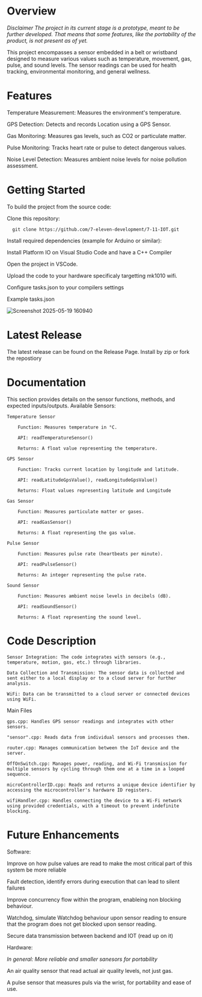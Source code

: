 # Overview
*Disclaimer* _The project in its current stage is a prototype, meant to be further developed. That means that some features, like the portability of the product, is not present as of yet._

This project encompasses a sensor embedded in a belt or wristband designed to measure various values such as temperature, movement, gas, pulse, and sound levels. The sensor readings can be used for health tracking, environmental monitoring, and general wellness.

# Features
Temperature Measurement: Measures the environment's temperature.

GPS Detection: Detects and records Location using a GPS Sensor.

Gas Monitoring: Measures gas levels, such as CO2 or particulate matter.

Pulse Monitoring: Tracks heart rate or pulse to detect dangerous values.

Noise Level Detection: Measures ambient noise levels for noise pollution assessment.

# Getting Started

To build the project from the source code:

Clone this repository:
```
  git clone https://github.com/7-eleven-development/7-11-IOT.git
```
Install required dependencies (example for Arduino or similar):

Install Platform IO on Visual Studio Code and have a C++ Compiler

Open the project in VSCode.

Upload the code to your hardware specificaly targetting mk1010 wifi.

Configure tasks.json to your compilers settings

Example tasks.json


![Screenshot 2025-05-19 160940](https://github.com/user-attachments/assets/8f9e3b15-9e8c-424f-87b2-079376b12876)


# Latest Release

The latest release can be found on the Release Page. Install by zip or fork the repostiory

# Documentation

This section provides details on the sensor functions, methods, and expected inputs/outputs.
Available Sensors:

    Temperature Sensor

        Function: Measures temperature in °C.

        API: readTemperatureSensor()

        Returns: A float value representing the temperature.

    GPS Sensor

        Function: Tracks current location by longitude and latitude.

        API: readLatitudeGpsValue(), readLongitudeGpsValue()

        Returns: Float values representing latitude and Longitude

    Gas Sensor

        Function: Measures particulate matter or gases.

        API: readGasSensor()

        Returns: A float representing the gas value.

    Pulse Sensor

        Function: Measures pulse rate (heartbeats per minute).

        API: readPulseSensor()

        Returns: An integer representing the pulse rate.

    Sound Sensor

        Function: Measures ambient noise levels in decibels (dB).

        API: readSoundSensor()

        Returns: A float representing the sound level.

# Code Description

    Sensor Integration: The code integrates with sensors (e.g., temperature, motion, gas, etc.) through libraries.

    Data Collection and Transmission: The sensor data is collected and sent either to a local display or to a cloud server for further analysis.

    WiFi: Data can be transmitted to a cloud server or connected devices using WiFi.

Main Files

    gps.cpp: Handles GPS sensor readings and integrates with other sensors.

    "sensor".cpp: Reads data from individual sensors and processes them.

    router.cpp: Manages communication between the IoT device and the server.

    OffOnSwitch.cpp: Manages power, reading, and Wi-Fi transmission for multiple sensors by cycling through them one at a time in a looped sequence.

    microControllerID.cpp: Reads and returns a unique device identifier by accessing the microcontroller's hardware ID registers.

    wifiHandler.cpp: Handles connecting the device to a Wi-Fi network using provided credentials, with a timeout to prevent indefinite blocking.


# Future Enhancements
Software:

  Improve on how pulse values are read to make the most critical part of this system be more reliable
  
  Fault detection, identify errors during execution that can lead to silent failures

  Improve concurrency flow within the program, enableing non blocking behaviour.

  Watchdog, simulate Watchdog behaviour upon sensor reading to ensure that the program does not get blocked upon sensor reading.

  Secure data transmission between backend and IOT (read up on it)
  
Hardware:

  _In general: More reliable and smaller sanesors for portability_
  
  An air quality sensor that read actual air quality levels, not just gas.

  A pulse sensor that measures puls via the wrist, for portability and ease of use.

  
  

